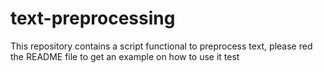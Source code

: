 # text-preprocessing
This repository contains a script functional to preprocess text, please red the README file to get an example on how to use it
test
